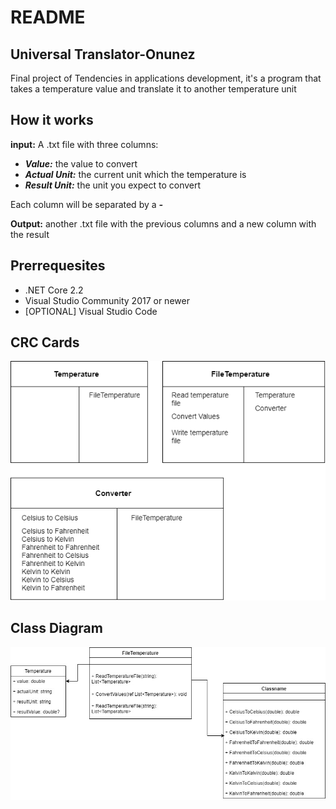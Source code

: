 # README

## Universal Translator-Onunez

Final project of Tendencies in applications development, it's a program that takes a temperature value and translate it to another temperature unit

## How it works

**input:** A .txt file with three columns:

- ***Value:*** the value to convert
- ***Actual Unit:*** the current unit which the temperature is
- ***Result Unit:*** the unit you expect to convert

Each column will be separated by a ***-***

**Output:** another .txt file with the previous columns and a new column with the result

## Prerrequesites

- .NET Core 2.2
- Visual Studio Community 2017 or newer
- [OPTIONAL] Visual Studio Code

## CRC Cards

![CRC Card](https://github.com/Onunez-g/UniversalTranslator-Onunez/blob/master/CRC.png)

## Class Diagram

![Class Diagram](https://github.com/Onunez-g/UniversalTranslator-Onunez/blob/master/ClassDiagram.jpg)
